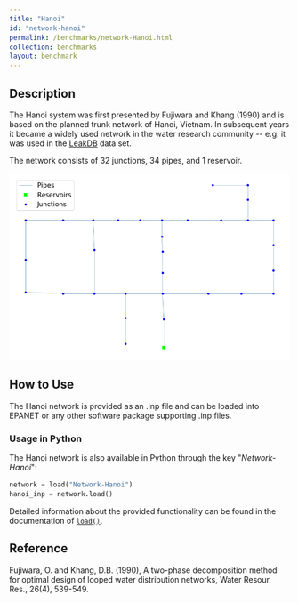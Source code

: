 ```yaml
---
title: "Hanoi"
id: "network-hanoi"
permalink: /benchmarks/network-Hanoi.html
collection: benchmarks
layout: benchmark
---
```



## Description

The Hanoi system was first presented by Fujiwara and Khang (1990) and is based on the planned
trunk network of Hanoi, Vietnam. In subsequent years it became a widely used network in the
water research community -- e.g. it was used in the [LeakDB](KIOS-LeakDB.html) data set.

The network consists of 32 junctions, 34 pipes, and 1 reservoir.

<img src="../static/benchmarks/network-hanoi/hanoi_plot.png"/>

## How to Use

The Hanoi network is provided as an .inp file and can be loaded into EPANET or any other software package
supporting .inp files.

### Usage in Python

The Hanoi network is also available in Python through the key "*Network-Hanoi*":
```python
network = load("Network-Hanoi")
hanoi_inp = network.load()
```

Detailed information about the provided functionality can be found in the documentation of
[`load()`](https://water-benchmark-hub.readthedocs.io/en/stable/water_benchmark_hub.networks.html#water_benchmark_hub.networks.networks.Hanoi.load).


## Reference

Fujiwara, O. and Khang, D.B. (1990), A two-phase decomposition method for optimal
design of looped water distribution networks, Water Resour. Res., 26(4), 539-549.